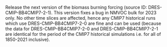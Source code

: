 Release the next version of the biomass burning forcing (source ID: DRES-CMIP-BB4CMIP7-2-1).
This version fixes a bug in NMVOC bulk for 2023 only.
No other time slices are affected,
hence any CMIP7 historical runs which use DRES-CMIP-BB4CMIP7-2-0 are fine and can be used 
(because the data for DRES-CMIP-BB4CMIP7-2-0 and DRES-CMIP-BB4CMIP7-2-1 
are identical for the period of the CMIP7 historical simulations i.e. for all of 1850-2021 inclusive).
